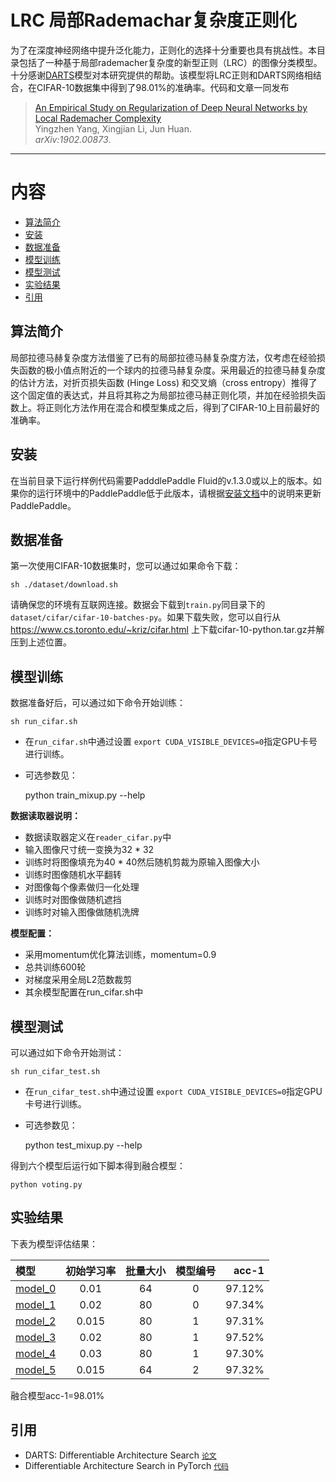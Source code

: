 # LRC 局部Rademachar复杂度正则化
为了在深度神经网络中提升泛化能力，正则化的选择十分重要也具有挑战性。本目录包括了一种基于局部rademacher复杂度的新型正则（LRC）的图像分类模型。十分感谢[DARTS](https://arxiv.org/abs/1806.09055)模型对本研究提供的帮助。该模型将LRC正则和DARTS网络相结合，在CIFAR-10数据集中得到了98.01%的准确率。代码和文章一同发布
> [An Empirical Study on Regularization of Deep Neural Networks by Local Rademacher Complexity](https://arxiv.org/abs/1902.00873)\
> Yingzhen Yang, Xingjian Li, Jun Huan.\
> _arXiv:1902.00873_.

---
# 内容

- [算法简介](#算法简介)
- [安装](#安装)
- [数据准备](#数据准备)
- [模型训练](#模型训练)
- [模型测试](#模型测试)
- [实验结果](#实验结果)
- [引用](#引用)

## 算法简介

局部拉德马赫复杂度方法借鉴了已有的局部拉德马赫复杂度方法，仅考虑在经验损失函数的极小值点附近的一个球内的拉德马赫复杂度。采用最近的拉德马赫复杂度的估计方法，对折页损失函数 (Hinge Loss) 和交叉熵（cross entropy）推得了这个固定值的表达式，并且将其称之为局部拉德马赫正则化项，并加在经验损失函数上。将正则化方法作用在混合和模型集成之后，得到了CIFAR-10上目前最好的准确率。

## 安装

在当前目录下运行样例代码需要PadddlePaddle Fluid的v.1.3.0或以上的版本。如果你的运行环境中的PaddlePaddle低于此版本，请根据[安装文档](http://www.paddlepaddle.org/documentation/docs/zh/1.3/beginners_guide/install/index_cn.html#paddlepaddle)中的说明来更新PaddlePaddle。

## 数据准备

第一次使用CIFAR-10数据集时，您可以通过如果命令下载：

    sh ./dataset/download.sh

请确保您的环境有互联网连接。数据会下载到`train.py`同目录下的`dataset/cifar/cifar-10-batches-py`。如果下载失败，您可以自行从 https://www.cs.toronto.edu/~kriz/cifar.html 上下载cifar-10-python.tar.gz并解压到上述位置。

## 模型训练

数据准备好后，可以通过如下命令开始训练：

    sh run_cifar.sh

- 在```run_cifar.sh```中通过设置 ```export CUDA_VISIBLE_DEVICES=0```指定GPU卡号进行训练。
- 可选参数见：

    python train_mixup.py --help

**数据读取器说明：**

* 数据读取器定义在`reader_cifar.py`中
* 输入图像尺寸统一变换为32 * 32
* 训练时将图像填充为40 * 40然后随机剪裁为原输入图像大小
* 训练时图像随机水平翻转
* 对图像每个像素做归一化处理
* 训练时对图像做随机遮挡
* 训练时对输入图像做随机洗牌

**模型配置：**

* 采用momentum优化算法训练，momentum=0.9
* 总共训练600轮
* 对梯度采用全局L2范数裁剪
* 其余模型配置在run_cifar.sh中

## 模型测试

可以通过如下命令开始测试：

    sh run_cifar_test.sh

- 在```run_cifar_test.sh```中通过设置 ```export CUDA_VISIBLE_DEVICES=0```指定GPU卡号进行训练。
- 可选参数见：

    python test_mixup.py --help

得到六个模型后运行如下脚本得到融合模型：

    python voting.py


## 实验结果

下表为模型评估结果：

| 模型                   |   初始学习率  | 批量大小   | 模型编号   | acc-1  |
| :--------------- | :--------: | :------------:    | :------------------:    |------: |
| [model_0](https://paddlemodels.bj.bcebos.com/autodl/lrc_model_0.tar.gz)  | 0.01 | 64  | 0 | 97.12% |
| [model_1](https://paddlemodels.bj.bcebos.com/autodl/lrc_model_1.tar.gz)  | 0.02 | 80  | 0 | 97.34% |
| [model_2](https://paddlemodels.bj.bcebos.com/autodl/lrc_model_2.tar.gz)  | 0.015 | 80 | 1 | 97.31% |
| [model_3](https://paddlemodels.bj.bcebos.com/autodl/lrc_model_3.tar.gz)  | 0.02 | 80  | 1 | 97.52% |
| [model_4](https://paddlemodels.bj.bcebos.com/autodl/lrc_model_4.tar.gz)  | 0.03 | 80  | 1 | 97.30% |
| [model_5](https://paddlemodels.bj.bcebos.com/autodl/lrc_model_5.tar.gz)  | 0.015 | 64 | 2 | 97.32% |

融合模型acc-1=98.01%

## 引用

  - DARTS: Differentiable Architecture Search [`论文`](https://arxiv.org/abs/1806.09055)
  - Differentiable Architecture Search in PyTorch [`代码`](https://github.com/quark0/darts)
